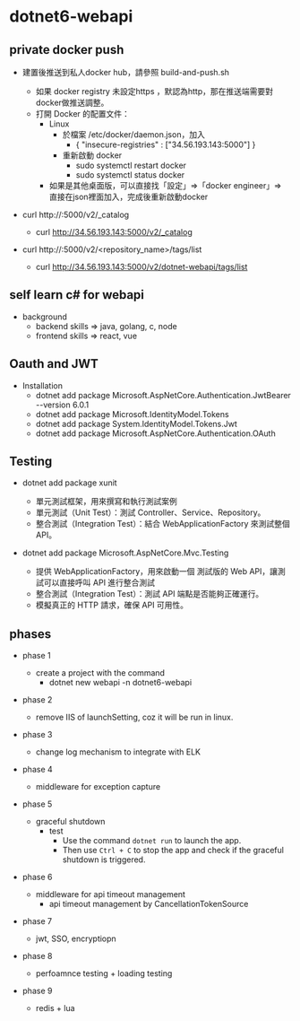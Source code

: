 # dotnet6-webapi

## private docker push

- 建置後推送到私人docker hub，請參照 build-and-push.sh 
    - 如果 docker registry 未設定https ，默認為http，那在推送端需要對docker做推送調整。
    - 打開 Docker 的配置文件：
        - Linux
            - 於檔案 /etc/docker/daemon.json，加入
                - { "insecure-registries" : ["34.56.193.143:5000"] }
            - 重新啟動 docker
                - sudo systemctl restart docker
                - sudo systemctl status docker
        - 如果是其他桌面版，可以直接找「設定」=>「docker engineer」=> 直接在json裡面加入，完成後重新啟動docker

- curl http://<your-gcp-vm-ip>:5000/v2/_catalog
    - curl http://34.56.193.143:5000/v2/_catalog

- curl http://<your-gcp-vm-ip>:5000/v2/<repository_name>/tags/list
    - curl http://34.56.193.143:5000/v2/dotnet-webapi/tags/list

## self learn c# for webapi

- background
    - backend skills => java, golang, c, node
    - frontend skills => react, vue

## Oauth and JWT

- Installation
    - dotnet add package Microsoft.AspNetCore.Authentication.JwtBearer --version 6.0.1
    - dotnet add package Microsoft.IdentityModel.Tokens
    - dotnet add package System.IdentityModel.Tokens.Jwt
    - dotnet add package Microsoft.AspNetCore.Authentication.OAuth

## Testing 

- dotnet add package xunit
    - 單元測試框架，用來撰寫和執行測試案例
    - 單元測試（Unit Test）：測試 Controller、Service、Repository。
    - 整合測試（Integration Test）：結合 WebApplicationFactory 來測試整個 API。

- dotnet add package Microsoft.AspNetCore.Mvc.Testing
    - 提供 WebApplicationFactory<T>，用來啟動一個 測試版的 Web API，讓測試可以直接呼叫 API 進行整合測試
    - 整合測試（Integration Test）：測試 API 端點是否能夠正確運行。
    - 模擬真正的 HTTP 請求，確保 API 可用性。


## phases

- phase 1
    - create a project with the command
        - dotnet new webapi -n dotnet6-webapi 

- phase 2
    - remove IIS of launchSetting, coz it will be run in linux.

- phase 3
    - change log mechanism to integrate with ELK

- phase 4
    - middleware for exception capture 

- phase 5
    - graceful shutdown
        - test
            - Use the command `dotnet run` to launch the app.
            - Then use `Ctrl + C` to stop the app and check if the graceful shutdown is triggered.

- phase 6
    - middleware for api timeout management 
        - api timeout management by CancellationTokenSource

- phase 7
    - jwt, SSO, encryptiopn

- phase 8
    - perfoamnce testing + loading testing

- phase 9
    - redis + lua 